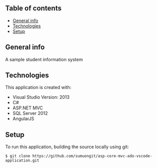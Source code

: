 ## Table of contents
* [General info](#general-info)
* [Technologies](#technologies)
* [Setup](#setup)

## General info
A sample student information system
	
## Technologies
This application is created with:
* Visual Studio Version: 2013
* C# 
* ASP.NET MVC
* SQL Server 2012
* AngularJS
	
## Setup
To run this application, building the source locally using git:

```
$ git clone https://github.com/sumuongit/asp-core-mvc-ado-vscode-application.git

```
